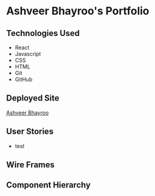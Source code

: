 # Ashveer Bhayroo's Portfolio

## Technologies Used

- React
- Javascript
- CSS
- HTML
- Git
- GitHub

## Deployed Site

[Ashveer Bhayroo](https://ashveer-bhayroo.herokuapp.com/)

## User Stories

- test

## Wire Frames

## Component Hierarchy
